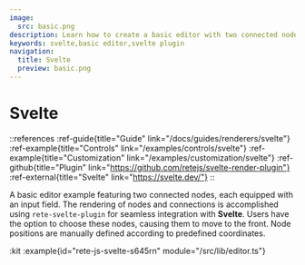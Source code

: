 ```yaml
---
image:
  src: basic.png
description: Learn how to create a basic editor with two connected nodes using integration with Svelte. This example features a rendering using rete-svelte-plugin
keywords: svelte,basic editor,svelte plugin
navigation:
  title: Svelte
  preview: basic.png
---
```


# Svelte

::references
:ref-guide{title="Guide" link="/docs/guides/renderers/svelte"}
:ref-example{title="Controls" link="/examples/controls/svelte"}
:ref-example{title="Customization" link="/examples/customization/svelte"}
:ref-github{title="Plugin" link="https://github.com/retejs/svelte-render-plugin"}
:ref-external{title="Svelte" link="https://svelte.dev/"}
::

A basic editor example featuring two connected nodes, each equipped with an input field. The rendering of nodes and connections is accomplished using `rete-svelte-plugin` for seamless integration with **Svelte**. Users have the option to choose these nodes, causing them to move to the front. Node positions are manually defined according to predefined coordinates.

:kit
:example{id="rete-js-svelte-s645rn" module="/src/lib/editor.ts"}
